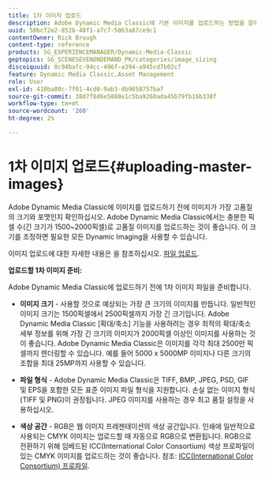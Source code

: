 ```yaml
---
title: 1차 이미지 업로드
description: Adobe Dynamic Media Classic에 기본 이미지를 업로드하는 방법을 알아봅니다.
uuid: 50bcf2e2-852b-48f1-a7c7-5063a87ce9c1
contentOwner: Rick Brough
content-type: reference
products: SG_EXPERIENCEMANAGER/Dynamic-Media-Classic
geptopics: SG_SCENESEVENONDEMAND_PK/categories/image_sizing
discoiquuid: 8c94bafc-94cc-496f-a394-a945cd7b02cf
feature: Dynamic Media Classic,Asset Management
role: User
exl-id: 410ba80c-7f01-4cd0-9ab3-db9658757ba7
source-git-commit: 38d7f8d6e5888e1c5ba9260ada45b79fb16b338f
workflow-type: tm+mt
source-wordcount: '260'
ht-degree: 2%

---
```


# 1차 이미지 업로드{#uploading-master-images}

Adobe Dynamic Media Classic에 이미지를 업로드하기 전에 이미지가 가장 고품질의 크기와 포맷인지 확인하십시오. Adobe Dynamic Media Classic에서는 충분한 픽셀 수(긴 크기가 1500~2000픽셀)로 고품질 이미지를 업로드하는 것이 좋습니다. 이 크기를 조정하면 필요한 모든 Dynamic Imaging을 사용할 수 있습니다.

이미지 업로드에 대한 자세한 내용은 을 참조하십시오. [파일 업로드](uploading-files.md#uploading_files).

**업로드할 1차 이미지 준비:**

Adobe Dynamic Media Classic에 업로드하기 전에 1차 이미지 파일을 준비합니다.

* **이미지 크기** - 사용할 것으로 예상되는 가장 큰 크기의 이미지를 만듭니다. 일반적인 이미지 크기는 1500픽셀에서 2500픽셀까지 가장 긴 크기입니다. Adobe Dynamic Media Classic [확대/축소] 기능을 사용하려는 경우 최적의 확대/축소 세부 정보를 위해 가장 긴 크기의 이미지가 2000픽셀 이상인 이미지를 사용하는 것이 좋습니다. Adobe Dynamic Media Classic은 이미지를 각각 최대 2500만 픽셀까지 렌더링할 수 있습니다. 예를 들어 5000 x 5000MP 이미지나 다른 크기의 조합을 최대 25MP까지 사용할 수 있습니다.

* **파일 형식** - Adobe Dynamic Media Classic은 TIFF, BMP, JPEG, PSD, GIF 및 EPS을 포함한 모든 표준 이미지 파일 형식을 지원합니다. 손실 없는 이미지 형식(TIFF 및 PNG)이 권장됩니다. JPEG 이미지를 사용하는 경우 최고 품질 설정을 사용하십시오.

* **색상 공간** - RGB은 웹 이미지 프레젠테이션의 색상 공간입니다. 인쇄에 일반적으로 사용되는 CMYK 이미지는 업로드할 때 자동으로 RGB으로 변환됩니다. RGB으로 전환하기 위해 임베드된 ICC(International Color Consortium) 색상 프로파일이 있는 CMYK 이미지를 업로드하는 것이 좋습니다. 참조: [ICC(International Color Consortium) 프로파일](/help/using/icc-profiles.md).
